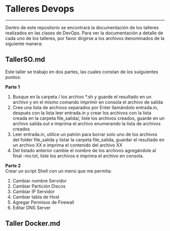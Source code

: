 # Talleres Devops
---

Dentro de este repositorio se encontrará la documentación de los talleres realizados en las clases de DevOps. Para ver la documentación a detalle de cada uno de los talleres, por favor dirgirse a los archivos denominados de la siguiente manera:  
 
## TallerSO.md

   Este taller se trabajo en dos partes, las cuales constan de los suiguientes puntos: 
 
 **Parte 1**

  1. Busque en la carpeta / los archivo *.sh y guarde el resultado en un archivo y en el mismo comando imprimir en consola el archivo de salida
  2. Cree una lista de archivos separados por Enter llamándolo entrada.in, después con la lista leer entrada.in y crear los archivos con la lista creada en la                 carpeta file_salida/, liste los archivos creados, guarde en un archivo salida.out e imprima el archivo  enumerando la lista de archivos creados
  3. Leer entrada.in, utilice un patrón para borrar solo uno de los archivos del folder file_salida y listar la carpeta file_salida, guardar el resultado en un                archivo XX  e imprima el contenido del archivo XX
  4. Del listado anterior cambie el nombre de los archivos agregándole al final -mv.txt, liste los archivos e imprima el archivo en consola.

 **Parte 2**  
  Crear un script Shell con un menú que me permita:  
  1. Cambiar nombre Servidor
  2. Cambiar Partición Discos
  3. Cambiar IP Servidor
  4. Cambiar tabla de Host
  5. Agregar Permisos de Firewall
  6. Editar DNS Server
  
 
## Taller Docker.md


